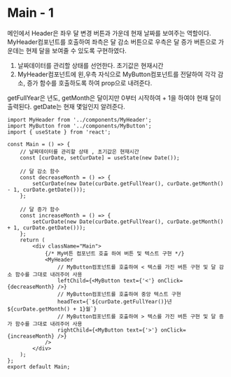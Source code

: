 # Main - 1

메인에서 Header은 좌우 달 변경 버튼과 가운데 현재 날짜를 보여주는 역할이다. MyHeader컴포넌트를 호출하여 좌측은 달 감소 버튼으로 우측은 달 증가 버튼으로 가운데는 현제 달을 보여줄 수 있도록 구현하였다.

1. 날짜데이터를 관리할 상태를 선언한다. 초기값은 현재시간
2. MyHeader컴포넌트에 왼,우측 자식으로 MyButton컴포넌트를 전달하여 각각 감소, 증가 함수를 호출하도록 하여 prop으로 내려준다.

getFullYear은 년도, getMonth은 달이지만 0부터 시작하여 + 1을 하여야 현재 달이 출력된다. getDate는 현재 몇일인지 알려준다.

```
import MyHeader from '../components/MyHeader';
import MyButton from '../components/MyButton';
import { useState } from 'react';

const Main = () => {
    // 날짜데이터를 관리할 상태 , 초기값은 현재시간
    const [curDate, setCurDate] = useState(new Date());

    // 달 감소 함수
    const decreaseMonth = () => {
        setCurDate(new Date(curDate.getFullYear(), curDate.getMonth() - 1, curDate.getDate()));
    };

    // 달 증가 함수
    const increaseMonth = () => {
        setCurDate(new Date(curDate.getFullYear(), curDate.getMonth() + 1, curDate.getDate()));
    };
    return (
        <div className="Main">
            {/* My버튼 컴포넌트 호출 하여 버튼 및 텍스트 구현 */}
            <MyHeader
                // MyButton컴포넌트를 호출하여 < 텍스를 가진 버튼 구현 및 달 감소 함수를 그대로 내려주어 사용
                leftChild={<MyButton text={'<'} onClick={decreaseMonth} />}
                // MyButton컴포넌트를 호출하여 중앙 텍스트 구현
                headText={`${curDate.getFullYear()}년 ${curDate.getMonth() + 1}월`}
                // MyButton컴포넌트를 호출하여 > 텍스를 가진 버튼 구현 및 달 증가 함수를 그대로 내려주어 사용
                rightChild={<MyButton text={'>'} onClick={increaseMonth} />}
            />
        </div>
    );
};
export default Main;
```
